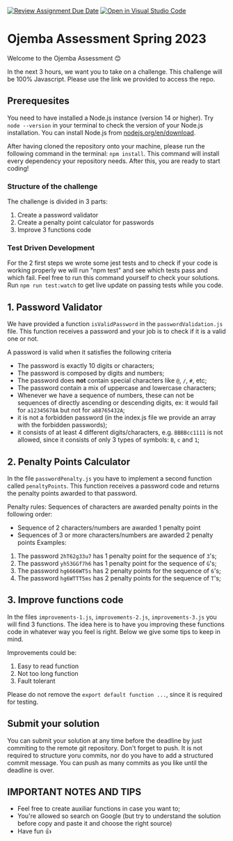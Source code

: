 [![Review Assignment Due Date](https://classroom.github.com/assets/deadline-readme-button-24ddc0f5d75046c5622901739e7c5dd533143b0c8e959d652212380cedb1ea36.svg)](https://classroom.github.com/a/8ehd_viW)
[![Open in Visual Studio Code](https://classroom.github.com/assets/open-in-vscode-718a45dd9cf7e7f842a935f5ebbe5719a5e09af4491e668f4dbf3b35d5cca122.svg)](https://classroom.github.com/online_ide?assignment_repo_id=10904812&assignment_repo_type=AssignmentRepo)
# Ojemba Assessment Spring 2023

Welcome to the Ojemba Assessment 😊

In the next 3 hours, we want you to take on a challenge. This challenge will be 100% Javascript. Please use the link we provided to access the repo.

## Prerequesites

You need to have installed a Node.js instance (version 14 or higher). Try `node --version` in your terminal to check the version of your Node.js installation. You can install Node.js from
[nodejs.org/en/download](https://nodejs.org/en/download).

After having cloned the repository onto your machine, please run the following command in the terminal:
`npm install`. This command will install every dependency your repository needs. After this, you are ready to start coding!

### Structure of the challenge

The challenge is divided in 3 parts:

1. Create a password validator
2. Create a penalty point calculator for passwords
3. Improve 3 functions code

### Test Driven Development

For the 2 first steps we wrote some jest tests and to check if your code is working properly we will run "npm test" and see which tests pass and which fail. Feel free to run this command yourself to check your solutions. Run `npm run test:watch` to get live update on passing tests while you code.

## 1. Password Validator

We have provided a function `isValidPassword` in the `passwordValidation.js` file. This function receives a password and your job is to check if it is a valid one or not.

A password is valid when it satisfies the following criteria

- The password is exactly 10 digits or characters;
- The password is composed by digits and numbers;
- The password does **not** contain special characters like `@`, `/`, `#`, etc;
- The password contain a mix of uppercase and lowercase characters;
- Whenever we have a sequence of numbers, these can not be sequences of directly ascending or descending digits, ex: it would fail for `a12345678A` but not for `a88765432A`;
- it is not a forbidden password (in the index.js file we provide an array with the forbidden passwords);
- it consists of at least 4 different digits/characters, e.g. `BBBBcc1111` is not allowed, since it consists of only 3 types of symbols: `B`, `c` and `1`;

## 2. Penalty Points Calculator

In the file `passwordPenalty.js` you have to implement a second function called `penaltyPoints`. This function receives a password code and returns the penalty points awarded to that password.

Penalty rules:
Sequences of characters are awarded penalty points in the following order:

- Sequence of 2 characters/numbers are awarded 1 penalty point
- Sequences of 3 or more characters/numbers are awarded 2 penalty points
  Examples:

1. The password `2hT62g33u7` has 1 penalty point for the sequence of `3`'s;
2. The password `yh53GGf7h6` has 1 penalty point for the sequence of `G`'s;
3. The password `hg6666WT5s` has 2 penalty points for the sequence of `6`'s;
4. The password `hg6WTTT5ms` has 2 penalty points for the sequence of `T`'s;

## 3. Improve functions code

In the files `improvements-1.js`, `improvements-2.js`, `improvements-3.js` you will find 3 functions. The idea here is to have you improving these functions code in whatever way you feel is right. Below we give some tips to keep in mind.

Improvements could be:

1. Easy to read function
2. Not too long function
3. Fault tolerant

Please do not remove the `export default function ...`, since it is required for testing.

## Submit your solution

You can submit your solution at any time before the deadline by just commiting to the remote git repository. Don't forget to push. It is not required to structure yoru commits, nor do you have to add a structured commit message. You can push as many commits as you like until the deadline is over.

## IMPORTANT NOTES AND TIPS

- Feel free to create auxiliar functions in case you want to;
- You're allowed so search on Google (but try to understand the solution before copy and paste it and choose the right source)
- Have fun 👍
